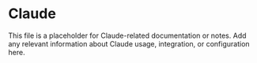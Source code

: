 # Claude

This file is a placeholder for Claude-related documentation or notes. Add any relevant information about Claude usage, integration, or configuration here.
